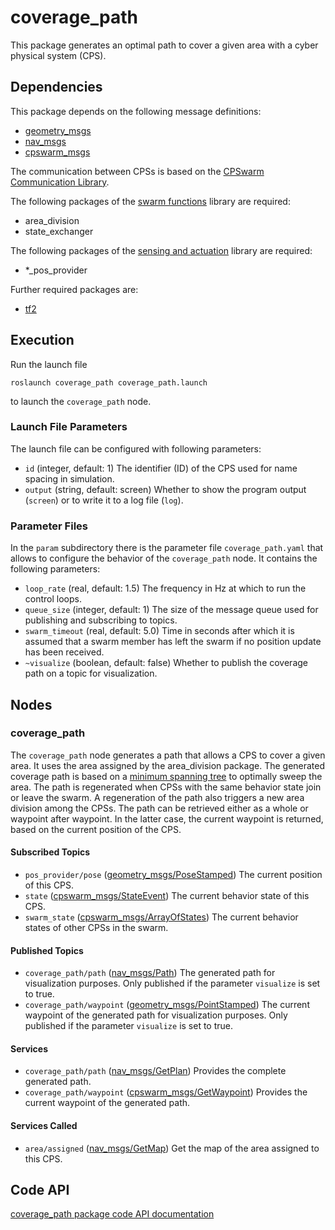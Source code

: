 # coverage_path

This package generates an optimal path to cover a given area with a cyber physical system (CPS).

## Dependencies
This package depends on the following message definitions:
* [geometry_msgs](https://wiki.ros.org/geometry_msgs)
* [nav_msgs](https://wiki.ros.org/nav_msgs)
* [cpswarm_msgs](https://cpswarm.github.io/cpswarm_msgs/html/index-msg.html)

The communication between CPSs is based on the [CPSwarm Communication Library](https://github.com/cpswarm/swarmio).

The following packages of the [swarm functions](https://github.com/cpswarm/swarm_functions) library are required:
* area_division
* state_exchanger

The following packages of the [sensing and actuation](https://github.com/cpswarm/sensing_actuation) library are required:
* *_pos_provider

Further required packages are:
* [tf2](https://wiki.ros.org/tf2/)

## Execution
Run the launch file
```
roslaunch coverage_path coverage_path.launch
```
to launch the `coverage_path` node.

### Launch File Parameters
The launch file can be configured with following parameters:
* `id` (integer, default: 1)
  The identifier (ID) of the CPS used for name spacing in simulation.
* `output` (string, default: screen)
  Whether to show the program output (`screen`) or to write it to a log file (`log`).

### Parameter Files
In the `param` subdirectory there is the parameter file `coverage_path.yaml` that allows to configure the behavior of the `coverage_path` node. It contains the following parameters:
* `loop_rate` (real, default: 1.5)
  The frequency in Hz at which to run the control loops.
* `queue_size` (integer, default: 1)
  The size of the message queue used for publishing and subscribing to topics.
* `swarm_timeout` (real, default: 5.0)
  Time in seconds after which it is assumed that a swarm member has left the swarm if no position update has been received.
* `~visualize` (boolean, default: false)
  Whether to publish the coverage path on a topic for visualization.

## Nodes

### coverage_path
The `coverage_path` node generates a path that allows a CPS to cover a given area. It uses the area assigned by the area_division package. The generated coverage path is based on a [minimum spanning tree](https://en.wikipedia.org/wiki/Minimum_spanning_tree) to optimally sweep the area. The path is regenerated when CPSs with the same behavior state join or leave the swarm. A regeneration of the path also triggers a new area division among the CPSs. The path can be retrieved either as a whole or waypoint after waypoint. In the latter case, the current waypoint is returned, based on the current position of the CPS.

#### Subscribed Topics
* `pos_provider/pose` ([geometry_msgs/PoseStamped](https://docs.ros.org/api/geometry_msgs/html/msg/PoseStamped.html))
  The current position of this CPS.
* `state` ([cpswarm_msgs/StateEvent](https://cpswarm.github.io/cpswarm_msgs/html/msg/StateEvent.html))
  The current behavior state of this CPS.
* `swarm_state` ([cpswarm_msgs/ArrayOfStates](https://cpswarm.github.io/cpswarm_msgs/html/msg/ArrayOfStates.html))
  The current behavior states of other CPSs in the swarm.

#### Published Topics
* `coverage_path/path` ([nav_msgs/Path](http://docs.ros.org/api/nav_msgs/html/msg/Path.html))
  The generated path for visualization purposes. Only published if the parameter `visualize` is set to true.
* `coverage_path/waypoint` ([geometry_msgs/PointStamped](http://docs.ros.org/api/geometry_msgs/html/msg/PointStamped.html))
  The current waypoint of the generated path for visualization purposes. Only published if the parameter `visualize` is set to true.

#### Services
* `coverage_path/path` ([nav_msgs/GetPlan](http://docs.ros.org/api/nav_msgs/html/srv/GetPlan.html))
  Provides the complete generated path.
* `coverage_path/waypoint` ([cpswarm_msgs/GetWaypoint](https://cpswarm.github.io/cpswarm_msgs/html/srv/path/GetWaypoint.html))
  Provides the current waypoint of the generated path.

#### Services Called
* `area/assigned` ([nav_msgs/GetMap](http://docs.ros.org/api/nav_msgs/html/srv/GetMap.html))
  Get the map of the area assigned to this CPS.

## Code API
[coverage_path package code API documentation](https://cpswarm.github.io/swarm_functions/coverage_path/docs/html/files.html)

